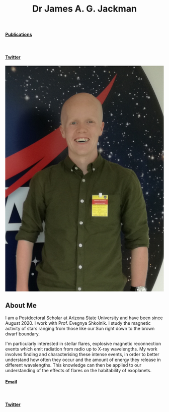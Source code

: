 <html>
<!--<div class="header">
</div>-->
<head>
<link rel="stylesheet" href="main.css">
  <header><h1>Dr James A. G. Jackman</h1></header> 
</head>
<body>
<a href="https://ui.adsabs.harvard.edu/user/libraries/NAGvqs9vTkeTitoqIK-sMg"><h4>Publications</h4></a> &nbsp; &nbsp; <a href="https://twitter.com/JackmanJames26"><h4>Twitter</h4></a>
<!-- <h2>Dr James A. G. Jackman</h2>
<h4>jamesjackman@asu.edu</h4> -->
<img src="./images/nasa_image2.jpg" class="center">
<h2> About Me </h2>
<p>I am a Postdoctoral Scholar at Arizona State University and have been since August 2020. I work with Prof. Evegnya Shkolnik. I study the magnetic activity of stars ranging from those like our Sun right down to the brown dwarf boundary.</p>
<p>I'm particularly interested in stellar flares, explosive magnetic reconnection events which emit radiation from radio up to X-ray wavelengths. My work involves finding and characterising these intense events, in order to better understand how often they occur and the amount of energy they release in different wavelengths. This knowledge can then be applied to our understanding of the effects of flares on the habitability of exoplanets.</p>

<a href="mailto:jamesjackman@asu.edu"><h4>Email</h4></a> &nbsp; &nbsp; <a href="https://twitter.com/JackmanJames26"><h4>Twitter</h4></a>



<!--<div class="footer">
<a href="mailto:jamesjackman@asu.edu"><h4>Email</h4></a> <a href="https://twitter.com/JackmanJames26"><h4>Twitter</h4></a>
</div>-->
</body>
</html>
